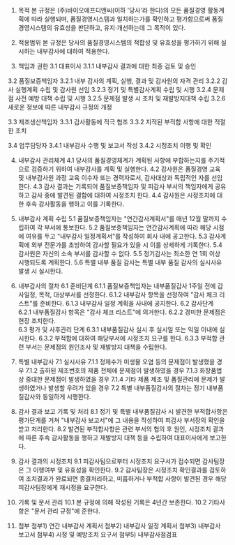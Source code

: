 1. 목적
본 규정은 (주)바이오에프디엔씨(이하 '당사'라 한다)의 모든 품질경영 활동계획에 따라 실행되며, 품질경영시스템과 일치하는가를 확인하고 평가함으로써 품질경영시스템의 유효성을 판단하고, 유지·개선하는데 그 목적이 있다.

2. 적용범위
본 규정은 당사의 품질경영시스템의 적합성 및 유효성을 평가하기 위해 실시하는 내부감사에 대하여 적용한다.

3. 책임과 권한
3.1 대표이사
3.1.1 내부감사 결과에 대한 최종 검토 및 승인

3.2 품질보증책임자
3.2.1 내부 감사의 계획, 실행, 결과 및 감사원의 자격 관리
3.2.2 감사 실행계획 수립 및 감사원 선임
3.2.3 정기 및 특별감사계획 수립 및 시행
3.2.4 문제점 사전 예방 대책 수립 및 시행
3.2.5 문제점 발생 시 조치 및 재발방지대책 수립
3.2.6 새로운 정보에 따른 내부감사 규정의 개정

3.3 제조생산책임자
3.3.1 감사활동에 적극 협조
3.3.2 지적된 부적합 사항에 대한 적절한 조치

3.4 업무담당자
3.4.1 내부감사 수행 및 보고서 작성
3.4.2 시정조치 이행 및 확인

4. 내부감사 관리체계
4.1 당사의 품질경영체계가 계획된 사항에 부합하는지를 주기적으로 검증하기 위하여 내부감사를 계획 및 실행한다.
4.2 감사원은 품질경영 교육 및 내부감사원 과정 교육 이수자 또는 경력자로서, 감사대상과 독립적인 자를 선임한다.
4.3 감사 결과는 기록되어 품질보증책임자 및 피감사 부서의 책임자에게 공유하고 감사 중에 발견된 결함에 대하여 시정조치 한다.
4.4 감사원은 시정조치에 대한 후속 감사활동을 행하고 이를 기록한다.

5. 내부감사 계획 수립
5.1 품질보증책임자는 "연간감사계획서"를 매년 12월 말까지 수립하여 각 부서에 통보한다.
5.2 품질보증책임자는 연간감사계획에 따라 해당 시점에 여유를 두고 "내부감사 일정계획서"를 작성하여 회사 내에 공고한다.
5.3 감사계획에 외부 전문가를 초빙하여 감사할 필요가 있을 시 이를 상세하게 기록한다. 
5.4 감사원은 자신의 소속 부서를 감사할 수 없다.
5.5 정기감사는 최소한 연 1회 이상 시행되도록 계획한다.
5.6 특별 내부 품질 감사는 특별 내부 품질 감사의 실시사유 발생 시 실시한다. 

6. 내부감사의 절차
6.1 준비단계
6.1.1 품질보증책임자는 내부품질감사 1주일 전에 감사일정, 목적, 대상부서를 선정한다.
6.1.2 내부감사 항목을 선정하여 "감사 체크 리스트"를 준비한다. 
6.1.3 내부감사 일정 계획을 사내에 공지한다.
6.2 감사단계
6.2.1 내부품질감사 항목은 "감사 체크 리스트"에 의거한다. 
6.2.2 경미한 문제점은 현장 조치한다.  
6.3 평가 및 사후관리 단계
6.3.1 내부품질감사 실시 후 실시일 또는 익일 이내에 실시한다. 
6.3.2 부적합에 대하여 해당부서에 시정조치 요구를 한다. 
6.3.3 부적합 관련 부서는 문제점의 원인조사 및 재발방지 대책을 수립한다.

7. 특별 내부감사
7.1 실시사유
7.1.1 정제수가 미생물 오염 등의 문제점이 발생했을 경우
7.1.2 출하된 제조번호의 제품 전체에 문제점이 발생하였을 경우
7.1.3 화장품법 상 중대한 문제점이 발생하였을 경우
7.1.4 기타 제품 제조 및 품질관리에 문제가 발생하였거나 발생할 우려가 있을 경우
7.2 특별 내부품질감사의 절차는 정기 내부품질감사와 동일하게 시행한다.

8. 감사 결과 보고 기록 및 처리
8.1 정기 및 특별 내부품질감사 시 발견한 부적합사항은 평가단계를 거쳐 "내부감사 보고서"에 그 내용을 작성하여 피감사 부서장의 확인을 받고 처리한다.
8.2 발견된 부적합사항은 관련 부서의 협의 후 원인, 시정조치 결과에 따른 후속 감사활동을 행하고 재발방지 대책 등을 수립하여 대표이사에게 보고한다.

9. 감사 결과의 시정조치
9.1 피감사팀으로부터 시정조치 요구서가 접수되면 감사팀장은 그 이행여부 및 유효성을 확인한다.
9.2 감사팀장은 시정조치 확인결과를 검토하여 조치결과가 완료되면 종결처리하고, 미흡하거나 부적합 사항이 발견된 경우 해당 피감사팀장에게 재시정을 요구한다.

10. 기록 및 문서 관리
10.1 본 규정에 의해 작성된 기록은 4년간 보존한다.
10.2 기타사항은 "문서 관리 규정"에 준한다.

11. 첨부
첨부1) 연간 내부감사 계획서
첨부2) 내부감사 일정 계획서
첨부3) 내부감사 보고서
첨부4) 시정 및 예방조치 요구서
첨부5) 내부감사점검표

